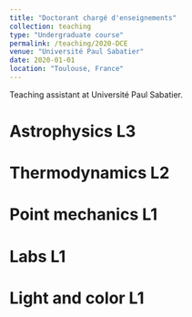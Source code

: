 ```yaml
---
title: "Doctorant chargé d'enseignements"
collection: teaching
type: "Undergraduate course"
permalink: /teaching/2020-DCE
venue: "Université Paul Sabatier"
date: 2020-01-01
location: "Toulouse, France"
---
```


Teaching assistant at Université Paul Sabatier. 

Astrophysics L3
======

Thermodynamics L2
======

Point mechanics L1
======

Labs L1
======

Light and color L1
======